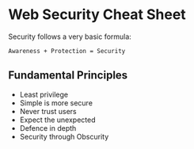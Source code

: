 # Web Security Cheat Sheet

Security follows a very basic formula:

    Awareness + Protection = Security


## Fundamental Principles

* Least privilege
* Simple is more secure
* Never trust users
* Expect the unexpected
* Defence in depth
* Security through Obscurity
